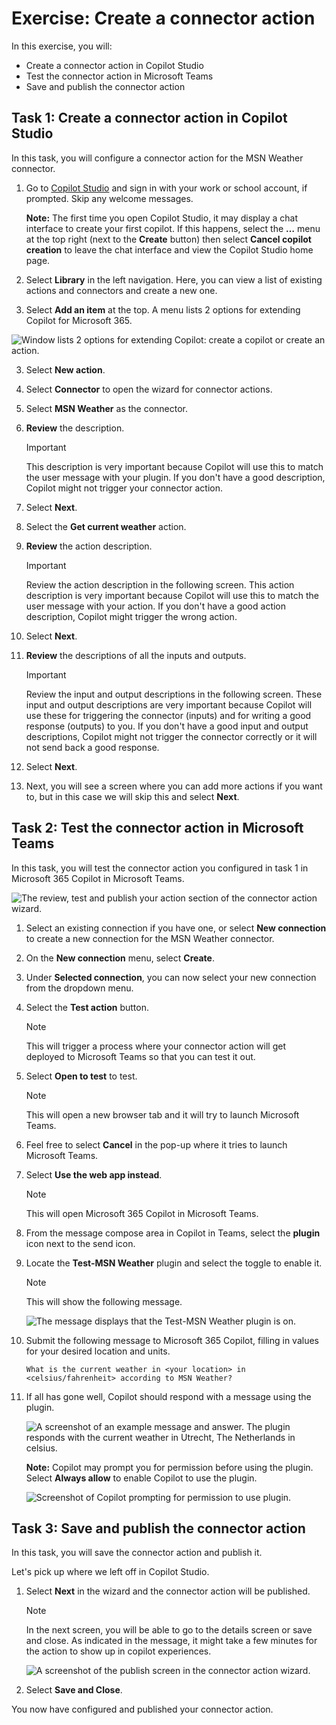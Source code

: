 # Exercise: Create a connector action

In this exercise, you will:

- Create a connector action in Copilot Studio
- Test the connector action in Microsoft Teams
- Save and publish the connector action

## Task 1: Create a connector action in Copilot Studio

In this task, you will configure a connector action for the MSN Weather connector.

1. Go to [Copilot Studio](https://copilotstudio.microsoft.com) and sign in with your work or school account, if prompted. Skip any welcome messages.

    **Note:** The first time you open Copilot Studio, it may display a chat interface to create your first copilot. If this happens, select the **…** menu at the top right (next to the **Create** button) then select **Cancel copilot creation** to leave the chat interface and view the Copilot Studio home page.
1. Select **Library** in the left navigation. Here, you can view a list of existing actions and connectors and create a new one.
1. Select **Add an item** at the top.  A menu lists 2 options for extending Copilot for Microsoft 365.
   
![Window lists 2 options for extending Copilot: create a copilot or create an action.](../Media/extend%20copilot%20options.png)

3. Select **New action**.
4. Select **Connector** to open the wizard for connector actions.
5. Select **MSN Weather** as the connector.
6. **Review** the description.

    > [!IMPORTANT]
    > This description is very important because Copilot will use this to match the user message with your plugin. If you don't have a good description, Copilot might not trigger your connector action.

1. Select **Next**.
1. Select the **Get current weather** action.
1. **Review** the action description.

    > [!IMPORTANT]
    > Review the action description in the following screen. This action description is very important because Copilot will use this to match the user message with your action. If you don't have a good action description, Copilot might trigger the wrong action.

1. Select **Next**.
1. **Review** the descriptions of all the inputs and outputs.

    > [!IMPORTANT]
    > Review the input and output descriptions in the following screen. These input and output descriptions are very important because Copilot will use these for triggering the connector (inputs) and for writing a good response (outputs) to you. If you don't have a good input and output descriptions, Copilot might not trigger the connector correctly or it will not send back a good response.

1. Select **Next**.
1. Next, you will see a screen where you can add more actions if you want to, but in this case we will skip this and select **Next**.

## Task 2: Test the connector action in Microsoft Teams

In this task, you will test the connector action you configured in task 1 in Microsoft 365 Copilot in Microsoft Teams.

![The review, test and publish your action section of the connector action wizard.](../Media/connect-test.png)

1. Select an existing connection if you have one, or select **New connection** to create a new connection for the MSN Weather connector.
1. On the **New connection** menu, select **Create**.
1. Under **Selected connection**, you can now select your new connection from the dropdown menu.
1. Select the **Test action** button.

    > [!NOTE]
    > This will trigger a process where your connector action will get deployed to Microsoft Teams so that you can test it out.

1. Select **Open to test** to test.

    > [!NOTE]
    > This will open a new browser tab and it will try to launch Microsoft Teams.

1. Feel free to select **Cancel** in the pop-up where it tries to launch Microsoft Teams.
1. Select **Use the web app instead**.

    > [!NOTE]
    > This will open Microsoft 365 Copilot in Microsoft Teams.

1. From the message compose area in Copilot in Teams, select the **plugin** icon next to the send icon.
1. Locate the **Test-MSN Weather** plugin and select the toggle to enable it.

    > [!NOTE]
    > This will show the following message.

    ![The message displays that the Test-MSN Weather plugin is on.](../Media/test-msn-weather.png)


1.  Submit the following message to Microsoft 365 Copilot, filling in values for your desired location and units.

    ```text
    What is the current weather in <your location> in <celsius/fahrenheit> according to MSN Weather?
    ```

1. If all has gone well, Copilot should respond with a message using the plugin.  

   ![A screenshot of an example message and answer. The plugin responds with the current weather in Utrecht, The Netherlands in celsius.](../Media/msn-weather-result.png)

   **Note:** Copilot may prompt you for permission before using the plugin.  Select **Always allow** to enable Copilot to use the plugin.

   ![Screenshot of Copilot prompting for permission to use plugin.](../Media/test-msn-weather-allow.png)

## Task 3: Save and publish the connector action

In this task, you will save the connector action and publish it.

Let's pick up where we left off in Copilot Studio.

1. Select **Next** in the wizard and the connector action will be published.

    > [!NOTE]
    > In the next screen, you will be able to go to the details screen or save and close. As indicated in the message, it might take a few minutes for the action to show up in copilot experiences.

      ![A screenshot of the publish screen in the connector action wizard.](../Media/connector-action-finished.png)
   
1. Select **Save and Close**.

You now have configured and published your connector action.
